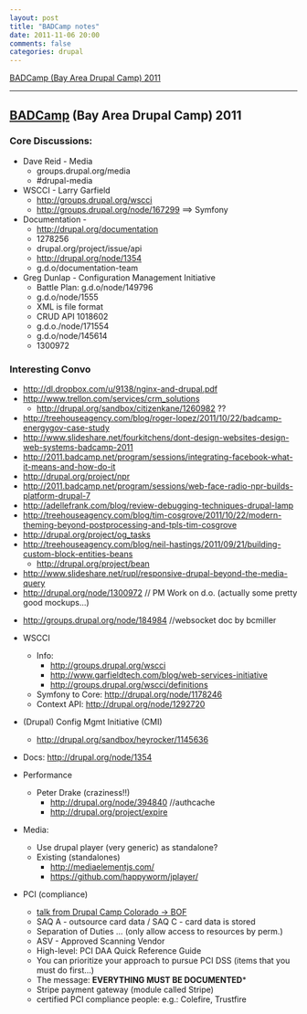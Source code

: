 ```yaml
---
layout: post
title: "BADCamp notes"
date: 2011-11-06 20:00
comments: false
categories: drupal
---
```


[BADCamp (Bay Area Drupal Camp) 2011](https://gist.github.com/1344231)

<!-- more -->
-------
<div class="wikistyle"><h2>
<a href="http://2011.badcamp.net">BADCamp</a> (Bay Area Drupal Camp) 2011</h2>

<h3>Core Discussions:</h3>

<ul>
<li> Dave Reid - Media

<ul>
<li> groups.drupal.org/media</li>
<li> #drupal-media</li>
</ul>
</li>
<li> WSCCI - Larry Garfield

<ul>
<li> <a href="http://groups.drupal.org/wscci">http://groups.drupal.org/wscci</a>
</li>
<li> <a href="http://groups.drupal.org/node/167299">http://groups.drupal.org/node/167299</a> ==&gt; Symfony</li>
</ul>
</li>
<li> Documentation - 

<ul>
<li> <a href="http://drupal.org/documentation">http://drupal.org/documentation</a>
</li>
<li> 1278256</li>
<li> drupal.org/project/issue/api</li>
<li> <a href="http://drupal.org/node/1354">http://drupal.org/node/1354</a>
</li>
<li> g.d.o/documentation-team</li>
</ul>
</li>
<li> Greg Dunlap - Configuration Management Initiative

<ul>
<li> Battle Plan: g.d.o/node/149796</li>
<li> g.d.o/node/1555</li>
<li> XML is file format</li>
<li> CRUD API 1018602</li>
<li> g.d.o./node/171554</li>
<li> g.d.o/node/145614</li>
<li> 1300972</li>
</ul>
</li>
</ul><h3>Interesting Convo</h3>

<ul>
<li> <a href="http://dl.dropbox.com/u/9138/nginx-and-drupal.pdf">http://dl.dropbox.com/u/9138/nginx-and-drupal.pdf</a>
</li>
<li> <a href="http://www.trellon.com/services/crm_solutions">http://www.trellon.com/services/crm_solutions</a>

<ul>
<li> <a href="http://drupal.org/sandbox/citizenkane/1260982">http://drupal.org/sandbox/citizenkane/1260982</a> ??</li>
</ul>
</li>
<li> <a href="http://treehouseagency.com/blog/roger-lopez/2011/10/22/badcamp-energygov-case-study">http://treehouseagency.com/blog/roger-lopez/2011/10/22/badcamp-energygov-case-study</a>
</li>
<li> <a href="http://www.slideshare.net/fourkitchens/dont-design-websites-design-web-systems-badcamp-2011">http://www.slideshare.net/fourkitchens/dont-design-websites-design-web-systems-badcamp-2011</a>
</li>
<li> <a href="http://2011.badcamp.net/program/sessions/integrating-facebook-what-it-means-and-how-do-it">http://2011.badcamp.net/program/sessions/integrating-facebook-what-it-means-and-how-do-it</a>
</li>
<li> <a href="http://drupal.org/project/npr">http://drupal.org/project/npr</a>
</li>
<li> <a href="http://2011.badcamp.net/program/sessions/web-face-radio-npr-builds-platform-drupal-7">http://2011.badcamp.net/program/sessions/web-face-radio-npr-builds-platform-drupal-7</a>
</li>
<li> <a href="http://adellefrank.com/blog/review-debugging-techniques-drupal-lamp">http://adellefrank.com/blog/review-debugging-techniques-drupal-lamp</a>
</li>
<li> <a href="http://treehouseagency.com/blog/tim-cosgrove/2011/10/22/modern-theming-beyond-postprocessing-and-tpls-tim-cosgrove">http://treehouseagency.com/blog/tim-cosgrove/2011/10/22/modern-theming-beyond-postprocessing-and-tpls-tim-cosgrove</a>
</li>
<li> <a href="http://drupal.org/project/og_tasks">http://drupal.org/project/og_tasks</a>
</li>
<li> <a href="http://treehouseagency.com/blog/neil-hastings/2011/09/21/building-custom-block-entities-beans">http://treehouseagency.com/blog/neil-hastings/2011/09/21/building-custom-block-entities-beans</a>

<ul>
<li> <a href="http://drupal.org/project/bean">http://drupal.org/project/bean</a>
</li>
</ul>
</li>
<li> <a href="http://www.slideshare.net/rupl/responsive-drupal-beyond-the-media-query">http://www.slideshare.net/rupl/responsive-drupal-beyond-the-media-query</a>
</li>
<li> <a href="http://drupal.org/node/1300972">http://drupal.org/node/1300972</a> // PM Work on d.o. (actually some pretty good mockups...)</li>
<li><p><a href="http://groups.drupal.org/node/184984">http://groups.drupal.org/node/184984</a> //websocket doc by bcmiller</p></li>
<li>
<p>WSCCI</p>

<ul>
<li> Info:

<ul>
<li> <a href="http://groups.drupal.org/wscci">http://groups.drupal.org/wscci</a>
</li>
<li> <a href="http://www.garfieldtech.com/blog/web-services-initiative">http://www.garfieldtech.com/blog/web-services-initiative</a>
</li>
<li> <a href="http://groups.drupal.org/wscci/definitions">http://groups.drupal.org/wscci/definitions</a>
</li>
</ul>
</li>
<li> Symfony to Core: <a href="http://drupal.org/node/1178246">http://drupal.org/node/1178246</a>
</li>
<li> Context API: <a href="http://drupal.org/node/1292720">http://drupal.org/node/1292720</a>
</li>
</ul>
</li>
<li>
<p>(Drupal) Config Mgmt Initiative (CMI)</p>

<ul>
<li> <a href="http://drupal.org/sandbox/heyrocker/1145636">http://drupal.org/sandbox/heyrocker/1145636</a>
</li>
</ul>
</li>
<li><p>Docs: <a href="http://drupal.org/node/1354">http://drupal.org/node/1354</a></p></li>
<li>
<p>Performance</p>

<ul>
<li> Peter Drake (craziness!!)

<ul>
<li> <a href="http://drupal.org/node/394840">http://drupal.org/node/394840</a> //authcache</li>
<li> <a href="http://drupal.org/project/expire">http://drupal.org/project/expire</a>
</li>
</ul>
</li>
</ul>
</li>
<li>
<p>Media:</p>

<ul>
<li> Use drupal player (very generic) as standalone?</li>
<li> Existing (standalones)

<ul>
<li> <a href="http://mediaelementjs.com/">http://mediaelementjs.com/</a>
</li>
<li> <a href="https://github.com/happyworm/jplayer/">https://github.com/happyworm/jplayer/</a>
</li>
</ul>
</li>
</ul>
</li>
<li>
<p>PCI (compliance)</p>

<ul>
<li> <a href="http://2011.drupalcampcolorado.org/sites/default/files/slides/PCI.pdf">talk from Drupal Camp Colorado → BOF</a>
</li>
<li> SAQ A - outsource card data / SAQ C - card data is stored</li>
<li> Separation of Duties … (only allow access to resources by perm.)</li>
<li> ASV - Approved Scanning Vendor</li>
<li> High-level: PCI DAA Quick Reference Guide</li>
<li> You can prioritize your approach to pursue PCI DSS (items that you must do first...)</li>
<li> The message: <strong>EVERYTHING MUST BE DOCUMENTED</strong>*</li>
<li> Stripe payment gateway (module called Stripe)</li>
<li> certified PCI compliance people: e.g.: Colefire, Trustfire</li>
</ul>
</li>
</ul></div>